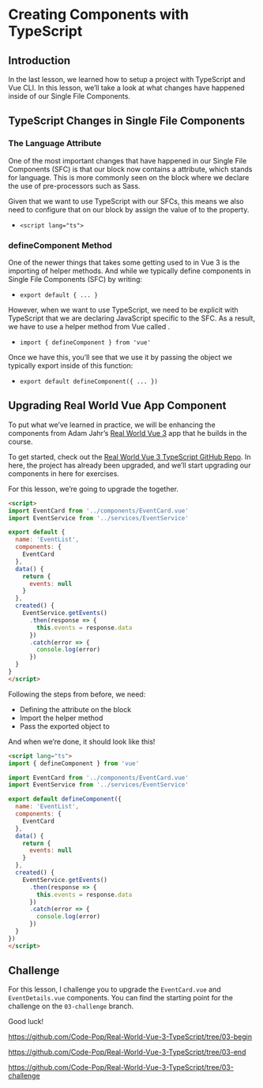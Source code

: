 # Creating Components with TypeScript

## Introduction

In the last lesson, we learned how to setup a project with TypeScript and Vue CLI. In this lesson, we’ll take a look at what changes have happened inside of our Single File Components.

## TypeScript Changes in Single File Components

### The Language Attribute

One of the most important changes that have happened in our Single File Components (SFC) is that our block now contains a attribute, which stands for language. This is more commonly seen on the block where we declare the use of pre-processors such as Sass.

Given that we want to use TypeScript with our SFCs, this means we also need to configure that on our block by assign the value of to the property.

- `<script lang="ts">`

### defineComponent Method

One of the newer things that takes some getting used to in Vue 3 is the importing of helper methods. And while we typically define components in Single File Components (SFC) by writing:

- `export default { ... }`

However, when we want to use TypeScript, we need to be explicit with TypeScript that we are declaring JavaScript specific to the SFC. As a result, we have to use a helper method from Vue called .

- `import { defineComponent } from 'vue'`

Once we have this, you’ll see that we use it by passing the object we typically export inside of this function:

- `export default defineComponent({ ... })`

## Upgrading Real World Vue App Component

To put what we’ve learned in practice, we will be enhancing the components from Adam Jahr’s [Real World Vue 3](https://www.vuemastery.com/courses/real-world-vue3/) app that he builds in the course.

To get started, check out the [Real World Vue 3 TypeScript GitHub Repo](https://github.com/Code-Pop/Real-World-Vue-3-TypeScript). In here, the project has already been upgraded, and we’ll start upgrading our components in here for exercises.

For this lesson, we’re going to upgrade the together.

```html
<script>
import EventCard from '../components/EventCard.vue'
import EventService from '../services/EventService'

export default {
  name: 'EventList',
  components: {
    EventCard
  },
  data() {
    return {
      events: null
    }
  },
  created() {
    EventService.getEvents()
      .then(response => {
        this.events = response.data
      })
      .catch(error => {
        console.log(error)
      })
  }
}
</script>
```

Following the steps from before, we need:

- Defining the attribute on the block
- Import the helper method
- Pass the exported object to

And when we’re done, it should look like this!

```html
<script lang="ts">
import { defineComponent } from 'vue'

import EventCard from '../components/EventCard.vue'
import EventService from '../services/EventService'

export default defineComponent({
  name: 'EventList',
  components: {
    EventCard
  },
  data() {
    return {
      events: null
    }
  },
  created() {
    EventService.getEvents()
      .then(response => {
        this.events = response.data
      })
      .catch(error => {
        console.log(error)
      })
  }
})
</script>
```

## Challenge

For this lesson, I challenge you to upgrade the `EventCard.vue` and `EventDetails.vue` components. You can find the starting point for the challenge on the `03-challenge` branch.

Good luck!

https://github.com/Code-Pop/Real-World-Vue-3-TypeScript/tree/03-begin

https://github.com/Code-Pop/Real-World-Vue-3-TypeScript/tree/03-end

https://github.com/Code-Pop/Real-World-Vue-3-TypeScript/tree/03-challenge